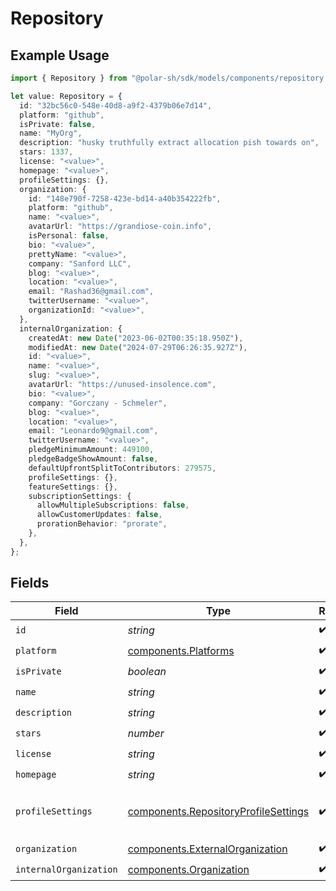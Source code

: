 # Repository

## Example Usage

```typescript
import { Repository } from "@polar-sh/sdk/models/components/repository.js";

let value: Repository = {
  id: "32bc56c0-548e-40d8-a9f2-4379b06e7d14",
  platform: "github",
  isPrivate: false,
  name: "MyOrg",
  description: "husky truthfully extract allocation pish towards on",
  stars: 1337,
  license: "<value>",
  homepage: "<value>",
  profileSettings: {},
  organization: {
    id: "148e790f-7258-423e-bd14-a40b354222fb",
    platform: "github",
    name: "<value>",
    avatarUrl: "https://grandiose-coin.info",
    isPersonal: false,
    bio: "<value>",
    prettyName: "<value>",
    company: "Sanford LLC",
    blog: "<value>",
    location: "<value>",
    email: "Rashad36@gmail.com",
    twitterUsername: "<value>",
    organizationId: "<value>",
  },
  internalOrganization: {
    createdAt: new Date("2023-06-02T00:35:18.950Z"),
    modifiedAt: new Date("2024-07-29T06:26:35.927Z"),
    id: "<value>",
    name: "<value>",
    slug: "<value>",
    avatarUrl: "https://unused-insolence.com",
    bio: "<value>",
    company: "Gorczany - Schmeler",
    blog: "<value>",
    location: "<value>",
    email: "Leonardo9@gmail.com",
    twitterUsername: "<value>",
    pledgeMinimumAmount: 449100,
    pledgeBadgeShowAmount: false,
    defaultUpfrontSplitToContributors: 279575,
    profileSettings: {},
    featureSettings: {},
    subscriptionSettings: {
      allowMultipleSubscriptions: false,
      allowCustomerUpdates: false,
      prorationBehavior: "prorate",
    },
  },
};
```

## Fields

| Field                                                                                        | Type                                                                                         | Required                                                                                     | Description                                                                                  | Example                                                                                      |
| -------------------------------------------------------------------------------------------- | -------------------------------------------------------------------------------------------- | -------------------------------------------------------------------------------------------- | -------------------------------------------------------------------------------------------- | -------------------------------------------------------------------------------------------- |
| `id`                                                                                         | *string*                                                                                     | :heavy_check_mark:                                                                           | N/A                                                                                          |                                                                                              |
| `platform`                                                                                   | [components.Platforms](../../models/components/platforms.md)                                 | :heavy_check_mark:                                                                           | N/A                                                                                          |                                                                                              |
| `isPrivate`                                                                                  | *boolean*                                                                                    | :heavy_check_mark:                                                                           | N/A                                                                                          |                                                                                              |
| `name`                                                                                       | *string*                                                                                     | :heavy_check_mark:                                                                           | N/A                                                                                          | MyOrg                                                                                        |
| `description`                                                                                | *string*                                                                                     | :heavy_check_mark:                                                                           | N/A                                                                                          |                                                                                              |
| `stars`                                                                                      | *number*                                                                                     | :heavy_check_mark:                                                                           | N/A                                                                                          | 1337                                                                                         |
| `license`                                                                                    | *string*                                                                                     | :heavy_check_mark:                                                                           | N/A                                                                                          |                                                                                              |
| `homepage`                                                                                   | *string*                                                                                     | :heavy_check_mark:                                                                           | N/A                                                                                          |                                                                                              |
| `profileSettings`                                                                            | [components.RepositoryProfileSettings](../../models/components/repositoryprofilesettings.md) | :heavy_check_mark:                                                                           | Settings for the repository profile                                                          |                                                                                              |
| `organization`                                                                               | [components.ExternalOrganization](../../models/components/externalorganization.md)           | :heavy_check_mark:                                                                           | N/A                                                                                          |                                                                                              |
| `internalOrganization`                                                                       | [components.Organization](../../models/components/organization.md)                           | :heavy_check_mark:                                                                           | N/A                                                                                          |                                                                                              |